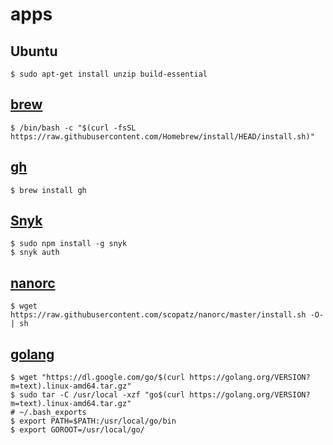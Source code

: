 # apps

## Ubuntu

```shell
$ sudo apt-get install unzip build-essential
```

## [brew](https://brew.sh/)

```shell
$ /bin/bash -c "$(curl -fsSL https://raw.githubusercontent.com/Homebrew/install/HEAD/install.sh)"
```

## [gh](https://github.com/cli/cli)

```shell
$ brew install gh
```

## [Snyk](https://snyk.io/)

```shell
$ sudo npm install -g snyk
$ snyk auth
```

## [nanorc](https://github.com/scopatz/nanorc)

```shell
$ wget https://raw.githubusercontent.com/scopatz/nanorc/master/install.sh -O- | sh
```

## [golang](https://golang.org/doc/install)

```shell
$ wget "https://dl.google.com/go/$(curl https://golang.org/VERSION?m=text).linux-amd64.tar.gz"
$ sudo tar -C /usr/local -xzf "go$(curl https://golang.org/VERSION?m=text).linux-amd64.tar.gz"
# ~/.bash_exports
$ export PATH=$PATH:/usr/local/go/bin
$ export GOROOT=/usr/local/go/
```
